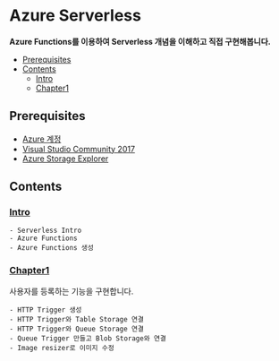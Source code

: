 # Azure Serverless
**Azure Functions를 이용하여 Serverless 개념을 이해하고 직접 구현해봅니다.**

- [Prerequisites](#prerequisites)
- [Contents](#contents)
    - [Intro](#intro)
    - [Chapter1](#chapter1)


## Prerequisites
- [Azure 계정](https://azure.microsoft.com/ko-kr/)
- [Visual Studio Community 2017](https://visualstudio.microsoft.com/ko/thank-you-downloading-visual-studio/?sku=Community&rel=15)
- [Azure Storage Explorer](https://azure.microsoft.com/ko-kr/features/storage-explorer/)

## Contents

### [Intro](https://goo.gl/LFpWtC)

    - Serverless Intro
    - Azure Functions
    - Azure Functions 생성

### [Chapter1](https://goo.gl/cUvQ2g)
사용자를 등록하는 기능을 구현합니다.

    - HTTP Trigger 생성
    - HTTP Trigger와 Table Storage 연결
    - HTTP Trigger와 Queue Storage 연결
    - Queue Trigger 만들고 Blob Storage와 연결
    - Image resizer로 이미지 수정